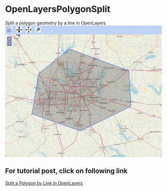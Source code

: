 # OpenLayersPolygonSplit
Split a polygon geometry by a line in OpenLayers
![Polygon Split](PolygonSplit.gif)
## For tutorial post, click on following link<br/>
[Split a Polygon by Line in OpenLayers](https://spatial-dev.guru/2021/09/05/split-a-polygon-by-line-in-openlayers/ "")
